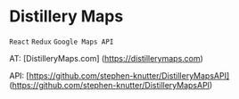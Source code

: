 # Distillery Maps
`React` `Redux` `Google Maps API`  

AT: [DistilleryMaps.com] (https://distillerymaps.com)

API: [https://github.com/stephen-knutter/DistilleryMapsAPI] (https://github.com/stephen-knutter/DistilleryMapsAPI)  
